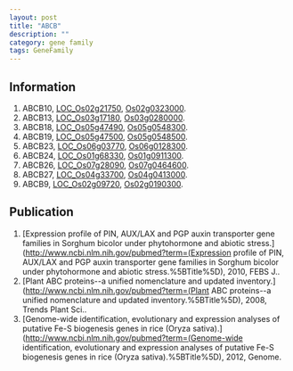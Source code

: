 ```yaml
---
layout: post
title: "ABCB"
description: ""
category: gene family
tags: GeneFamily
---
```


## Information
1. ABCB10, [LOC_Os02g21750](http://rice.plantbiology.msu.edu/cgi-bin/ORF_infopage.cgi?orf=LOC_Os02g21750), [Os02g0323000](http://rapdb.dna.affrc.go.jp/viewer/gbrowse_details/irgsp1?name=Os02g0323000).
2. ABCB13, [LOC_Os03g17180](http://rice.plantbiology.msu.edu/cgi-bin/ORF_infopage.cgi?orf=LOC_Os03g17180), [Os03g0280000](http://rapdb.dna.affrc.go.jp/viewer/gbrowse_details/irgsp1?name=Os03g0280000).
3. ABCB18, [LOC_Os05g47490](http://rice.plantbiology.msu.edu/cgi-bin/ORF_infopage.cgi?orf=LOC_Os05g47490), [Os05g0548300](http://rapdb.dna.affrc.go.jp/viewer/gbrowse_details/irgsp1?name=Os05g0548300).
4. ABCB19, [LOC_Os05g47500](http://rice.plantbiology.msu.edu/cgi-bin/ORF_infopage.cgi?orf=LOC_Os05g47500), [Os05g0548500](http://rapdb.dna.affrc.go.jp/viewer/gbrowse_details/irgsp1?name=Os05g0548500).
5. ABCB23, [LOC_Os06g03770](http://rice.plantbiology.msu.edu/cgi-bin/ORF_infopage.cgi?orf=LOC_Os06g03770), [Os06g0128300](http://rapdb.dna.affrc.go.jp/viewer/gbrowse_details/irgsp1?name=Os06g0128300).
6. ABCB24, [LOC_Os01g68330](http://rice.plantbiology.msu.edu/cgi-bin/ORF_infopage.cgi?orf=LOC_Os01g68330), [Os01g0911300](http://rapdb.dna.affrc.go.jp/viewer/gbrowse_details/irgsp1?name=Os01g0911300).
7. ABCB26, [LOC_Os07g28090](http://rice.plantbiology.msu.edu/cgi-bin/ORF_infopage.cgi?orf=LOC_Os07g28090), [Os07g0464600](http://rapdb.dna.affrc.go.jp/viewer/gbrowse_details/irgsp1?name=Os07g0464600).
8. ABCB27, [LOC_Os04g33700](http://rice.plantbiology.msu.edu/cgi-bin/ORF_infopage.cgi?orf=LOC_Os04g33700), [Os04g0413000](http://rapdb.dna.affrc.go.jp/viewer/gbrowse_details/irgsp1?name=Os04g0413000).
9. ABCB9, [LOC_Os02g09720](http://rice.plantbiology.msu.edu/cgi-bin/ORF_infopage.cgi?orf=LOC_Os02g09720), [Os02g0190300](http://rapdb.dna.affrc.go.jp/viewer/gbrowse_details/irgsp1?name=Os02g0190300).

## Publication
1. [Expression profile of PIN, AUX/LAX and PGP auxin transporter gene families in Sorghum bicolor under phytohormone and abiotic stress.](http://www.ncbi.nlm.nih.gov/pubmed?term=(Expression profile of PIN, AUX/LAX and PGP auxin transporter gene families in Sorghum bicolor under phytohormone and abiotic stress.%5BTitle%5D), 2010, FEBS J..
2. [Plant ABC proteins--a unified nomenclature and updated inventory.](http://www.ncbi.nlm.nih.gov/pubmed?term=(Plant ABC proteins--a unified nomenclature and updated inventory.%5BTitle%5D), 2008, Trends Plant Sci..
3. [Genome-wide identification, evolutionary and expression analyses of putative Fe-S biogenesis genes in rice (Oryza sativa).](http://www.ncbi.nlm.nih.gov/pubmed?term=(Genome-wide identification, evolutionary and expression analyses of putative Fe-S biogenesis genes in rice (Oryza sativa).%5BTitle%5D), 2012, Genome.


